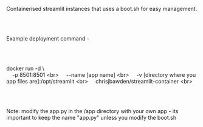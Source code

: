 Containerised streamlit instances that uses a boot.sh for easy management.

<br>
<br>

Example deployment command -

<br>
<br>

docker run -d \ <br>
&nbsp;&nbsp;&nbsp; -p 8501:8501 \<br>
&nbsp;&nbsp;&nbsp; --name [app name] \<br>
&nbsp;&nbsp;&nbsp; -v [directory where you app files are]:/opt/streamlit \<br>
&nbsp;&nbsp;&nbsp; chrisjbawden/streamlit-container \<br>

<br>
<br>

Note: modify the app.py in the /app directory with your own app - its important to keep the name "app.py" unless you modify the boot.sh




